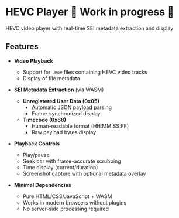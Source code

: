 # HEVC Player 🚧 Work in progress 🚧

HEVC video player with real-time SEI metadata extraction and display

## Features

- **Video Playback**
  - Support for `.mov` files containing HEVC video tracks
  - Display of file metadata

- **SEI Metadata Extraction** (via WASM)
  - **Unregistered User Data (0x05)**
    - Automatic JSON payload parsing
    - Frame-synchronized display
  - **Timecode (0x88)**
    - Human-readable format (HH:MM:SS:FF)
    - Raw payload bytes display

- **Playback Controls**
  - Play/pause
  - Seek bar with frame-accurate scrubbing
  - Time display (current/duration)
  - Screenshot capture with optional metadata overlay

- **Minimal Dependencies**
  - Pure HTML/CSS/JavaScript + WASM
  - Works in modern browsers without plugins
  - No server-side processing required
